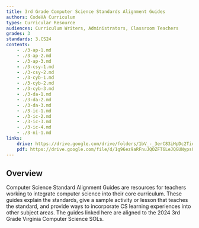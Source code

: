 ```yaml
---
title: 3rd Grade Computer Science Standards Alignment Guides
authors: CodeVA Curriculum
types: Curricular Resource
audiences: Curriculum Writers, Administrators, Classroom Teachers
grades: 3
standards: 3.CS24
contents:
    - ./3-ap-1.md
    - ./3-ap-2.md
    - ./3-ap-3.md
    - ./3-csy-1.md
    - ./3-csy-2.md
    - ./3-cyb-1.md
    - ./3-cyb-2.md
    - ./3-cyb-3.md    
    - ./3-da-1.md
    - ./3-da-2.md
    - ./3-da-3.md
    - ./3-ic-1.md
    - ./3-ic-2.md
    - ./3-ic-3.md
    - ./3-ic-4.md
    - ./3-ni-1.md
links:
    drive: https://drive.google.com/drive/folders/1bV_-_3erC83iHpDc2Tioj_9Fqy3sInpj?usp=drive_link
    pdf: https://drive.google.com/file/d/1g96ez9aRFnuJQOZFT6LeJQGUNypsUXrE/view?usp=drive_link
---
```


## Overview

Computer Science Standard Alignment Guides are resources for teachers working to integrate computer science into their core curriculum. These guides explain the standards, give a sample activity or lesson that teaches the standard, and provide ways to incorporate CS learning experiences into other subject areas. The guides linked here are aligned to the 2024 3rd Grade Virginia Computer Science SOLs.
